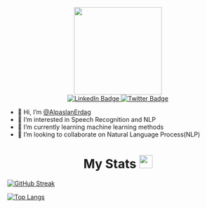 <div id="header" align="center">
  <img src="https://media.giphy.com/media/gjrYDwbjnK8x36xZIO/giphy.gif" width="200"/>
</div>

<div id="badges" align="center">
  <a href="https://www.linkedin.com/in/alpaslanerdag/">
    <img src="https://img.shields.io/badge/LinkedIn-blue?style=for-the-badge&logo=linkedin&logoColor=white" alt="LinkedIn Badge"/>
  </a>

  <a href="https://twitter.com/AlpaslanErdag">
    <img src="https://img.shields.io/badge/Twitter-blue?style=for-the-badge&logo=twitter&logoColor=white" alt="Twitter Badge"/>
  </a>
</div>

- 👋 Hi, I’m [@AlpaslanErdag](https://github.com/AlpaslanErdag)
- 👀 I’m interested in Speech Recognition and NLP
- 🌱 I’m currently learning machine learning methods
- 💞️ I’m looking to collaborate on Natural Language Process(NLP)




<h1 align="center"> 
  My Stats
  <img src="https://media.giphy.com/media/hvRJCLFzcasrR4ia7z/giphy.gif" width="30px"/>
</h1>


[![GitHub Streak](http://github-readme-streak-stats.herokuapp.com?user=AlpaslanErdag&theme=elegant&date_format=j%20M%5B%20Y%5D)](https://git.io/streak-stats)

[![Top Langs](https://github-readme-stats.vercel.app/api/top-langs/?username=AlpaslanErdag&layout=compact&theme=vision-friendly-dark)](https://github.com/anuraghazra/github-readme-stats)


<!---
AlpaslanErdag/AlpaslanErdag is a ✨ special ✨ repository because its `README.md` (this file) appears on your GitHub profile.
You can click the Preview link to take a look at your changes.
--->
